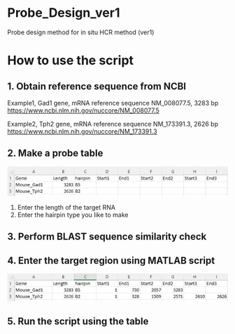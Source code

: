 # Probe_Design_ver1
Probe design method for in situ HCR method (ver1)


# How to use the script

## 1. Obtain reference sequence from NCBI

Example1, Gad1 gene, mRNA reference sequence NM_008077.5, 3283 bp
https://www.ncbi.nlm.nih.gov/nuccore/NM_008077.5

Example2, Tph2 gene, mRNA reference sequence NM_173391.3, 2626 bp
https://www.ncbi.nlm.nih.gov/nuccore/NM_173391.3

## 2. Make a probe table 
![My Image1](Images/Table_Before.jpg)

1. Enter the length of the target RNA
2. Enter the hairpin type you like to make

## 3. Perform BLAST sequence similarity check


## 4. Enter the target region using MATLAB script
![My Image2](Images/Table_After.jpg)

## 5. Run the script using the table
